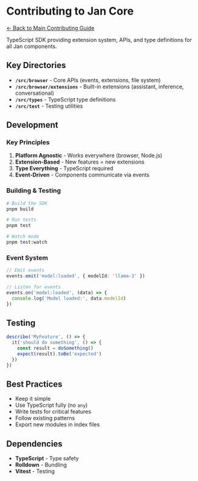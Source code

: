 # Contributing to Jan Core

[← Back to Main Contributing Guide](../CONTRIBUTING.md)

TypeScript SDK providing extension system, APIs, and type definitions for all Jan components.

## Key Directories

- **`/src/browser`** - Core APIs (events, extensions, file system)
- **`/src/browser/extensions`** - Built-in extensions (assistant, inference, conversational)
- **`/src/types`** - TypeScript type definitions
- **`/src/test`** - Testing utilities

## Development

### Key Principles

1. **Platform Agnostic** - Works everywhere (browser, Node.js)
2. **Extension-Based** - New features = new extensions
3. **Type Everything** - TypeScript required
4. **Event-Driven** - Components communicate via events

### Building & Testing

```bash
# Build the SDK
pnpm build

# Run tests
pnpm test

# Watch mode
pnpm test:watch
```

### Event System

```typescript
// Emit events
events.emit('model:loaded', { modelId: 'llama-3' })

// Listen for events
events.on('model:loaded', (data) => {
  console.log('Model loaded:', data.modelId)
})
```

## Testing

```typescript
describe('MyFeature', () => {
  it('should do something', () => {
    const result = doSomething()
    expect(result).toBe('expected')
  })
})
```

## Best Practices

- Keep it simple
- Use TypeScript fully (no `any`)
- Write tests for critical features
- Follow existing patterns
- Export new modules in index files

## Dependencies

- **TypeScript** - Type safety
- **Rolldown** - Bundling
- **Vitest** - Testing
